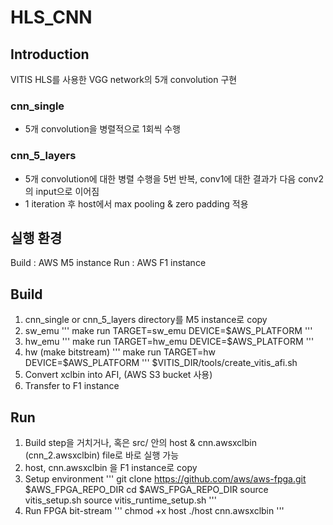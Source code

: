 # HLS_CNN

## Introduction
VITIS HLS를 사용한 VGG network의 5개 convolution 구현
### cnn_single
+ 5개 convolution을 병렬적으로 1회씩 수행
### cnn_5_layers
+ 5개 convolution에 대한 병렬 수행을 5번 반복, conv1에 대한 결과가 다음 conv2의 input으로 이어짐
+ 1 iteration 후 host에서 max pooling & zero padding 적용

## 실행 환경
Build : AWS M5 instance
Run : AWS F1 instance

## Build
1. cnn_single or cnn_5_layers directory를 M5 instance로 copy
2. sw_emu
'''
make run TARGET=sw_emu DEVICE=$AWS_PLATFORM
'''
3. hw_emu
'''
make run TARGET=hw_emu DEVICE=$AWS_PLATFORM
'''
4. hw (make bitstream)
'''
make run TARGET=hw DEVICE=$AWS_PLATFORM
'''
$VITIS_DIR/tools/create_vitis_afi.sh
5. Convert xclbin into AFI, (AWS S3 bucket 사용)
6. Transfer to F1 instance

## Run
1. Build step을 거치거나, 혹은 src/ 안의 host & cnn.awsxclbin (cnn_2.awsxclbin) file로 바로 실행 가능
2. host, cnn.awsxclbin 을 F1 instance로 copy
3. Setup environment
'''
git clone https://github.com/aws/aws-fpga.git $AWS_FPGA_REPO_DIR
cd $AWS_FPGA_REPO_DIR
source vitis_setup.sh
source vitis_runtime_setup.sh
'''
4. Run FPGA bit-stream
'''
chmod +x host
./host cnn.awsxclbin
'''
